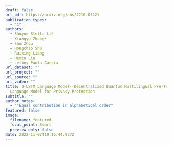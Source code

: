 ```yaml
---
draft: false
url_pdf: https://arxiv.org/abs/2210.03221
publication_types:
  - "1"
authors:
  - Shuyue Stella Li*
  - Xiangyu Zhang*
  - Shu Zhou
  - Hongchao Shu
  - Ruixing Liang
  - Hexin Liu
  - Leibny Paola Garcia
url_dataset: ""
url_project: ""
url_source: ""
url_video: ""
title: Q-LSTM Language Model--Decentralized Quantum Multilingual Pre-Trained
  Language Model for Privacy Protection
subtitle: ""
author_notes:
  - "*Equal contribution in alphabetical order"
featured: false
image:
  filename: featured
  focal_point: Smart
  preview_only: false
date: 2022-11-07T19:16:44.937Z
---
```

